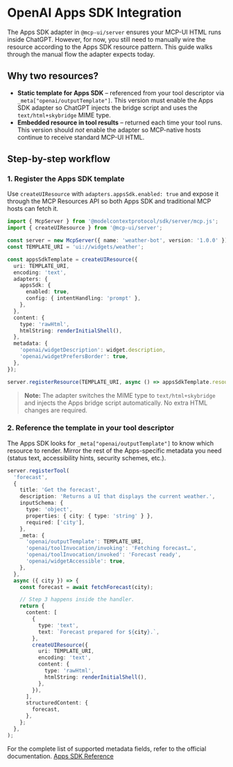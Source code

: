 # OpenAI Apps SDK Integration

The Apps SDK adapter in `@mcp-ui/server` ensures your MCP-UI HTML runs inside ChatGPT. However, for now, you still need to manually wire the resource according to the Apps SDK resource pattern. This guide walks through the manual flow the adapter expects today.

## Why two resources?

- **Static template for Apps SDK** – referenced from your tool descriptor via `_meta["openai/outputTemplate"]`. This version must enable the Apps SDK adapter so ChatGPT injects the bridge script and uses the `text/html+skybridge` MIME type.
- **Embedded resource in tool results** – returned each time your tool runs. This version should *not* enable the adapter so MCP-native hosts continue to receive standard MCP-UI HTML.

## Step-by-step workflow

### 1. Register the Apps SDK template

Use `createUIResource` with `adapters.appsSdk.enabled: true` and expose it through the MCP Resources API so both Apps SDK and traditional MCP hosts can fetch it.

```ts
import { McpServer } from '@modelcontextprotocol/sdk/server/mcp.js';
import { createUIResource } from '@mcp-ui/server';

const server = new McpServer({ name: 'weather-bot', version: '1.0.0' });
const TEMPLATE_URI = 'ui://widgets/weather';

const appsSdkTemplate = createUIResource({
  uri: TEMPLATE_URI,
  encoding: 'text',
  adapters: {
    appsSdk: {
      enabled: true,
      config: { intentHandling: 'prompt' },
    },
  },
  content: {
    type: 'rawHtml',
    htmlString: renderInitialShell(),
  },
  metadata: {
    'openai/widgetDescription': widget.description,
    'openai/widgetPrefersBorder': true,
  },
});

server.registerResource(TEMPLATE_URI, async () => appsSdkTemplate.resource);
```

> **Note:** The adapter switches the MIME type to `text/html+skybridge` and injects the Apps bridge script automatically. No extra HTML changes are required.

### 2. Reference the template in your tool descriptor

The Apps SDK looks for `_meta["openai/outputTemplate"]` to know which resource to render. Mirror the rest of the Apps-specific metadata you need (status text, accessibility hints, security schemes, etc.).

```ts
server.registerTool(
  'forecast',
  {
    title: 'Get the forecast',
    description: 'Returns a UI that displays the current weather.',
    inputSchema: {
      type: 'object',
      properties: { city: { type: 'string' } },
      required: ['city'],
    },
    _meta: {
      'openai/outputTemplate': TEMPLATE_URI,
      'openai/toolInvocation/invoking': 'Fetching forecast…',
      'openai/toolInvocation/invoked': 'Forecast ready',
      'openai/widgetAccessible': true,
    },
  },
  async ({ city }) => {
    const forecast = await fetchForecast(city);

    // Step 3 happens inside the handler.
    return {
      content: [
        {
          type: 'text',
          text: `Forecast prepared for ${city}.`,
        },
        createUIResource({
          uri: TEMPLATE_URI,
          encoding: 'text',
          content: {
            type: 'rawHtml',
            htmlString: renderInitialShell(),
          },
        }),
      ],
      structuredContent: {
        forecast,
      },
    };
  },
);
```

For the complete list of supported metadata fields, refer to the official documentation. [Apps SDK Reference](https://developers.openai.com/apps-sdk/reference)

